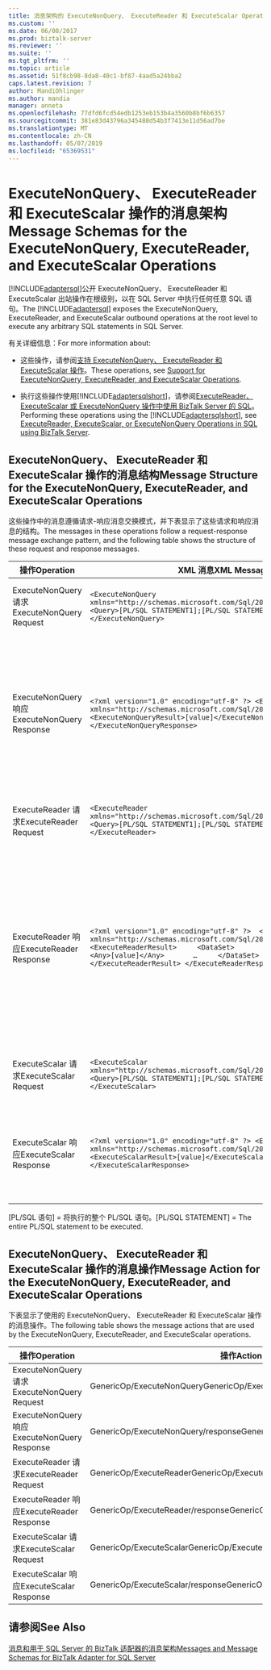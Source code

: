 ```yaml
---
title: 消息架构的 ExecuteNonQuery、 ExecuteReader 和 ExecuteScalar Operations2 |Microsoft Docs
ms.custom: ''
ms.date: 06/08/2017
ms.prod: biztalk-server
ms.reviewer: ''
ms.suite: ''
ms.tgt_pltfrm: ''
ms.topic: article
ms.assetid: 51f8cb98-8da8-40c1-bf87-4aad5a24bba2
caps.latest.revision: 7
author: MandiOhlinger
ms.author: mandia
manager: anneta
ms.openlocfilehash: 77dfd6fcd54edb1253eb153b4a3560b8bf6b6357
ms.sourcegitcommit: 381e83d43796a345488d54b3f7413e11d56ad7be
ms.translationtype: MT
ms.contentlocale: zh-CN
ms.lasthandoff: 05/07/2019
ms.locfileid: "65369531"
---
```

# <a name="message-schemas-for-the-executenonquery-executereader-and-executescalar-operations"></a><span data-ttu-id="2545a-102">ExecuteNonQuery、 ExecuteReader 和 ExecuteScalar 操作的消息架构</span><span class="sxs-lookup"><span data-stu-id="2545a-102">Message Schemas for the ExecuteNonQuery, ExecuteReader, and ExecuteScalar Operations</span></span>
<span data-ttu-id="2545a-103">[!INCLUDE[adaptersql](../../includes/adaptersql-md.md)]公开 ExecuteNonQuery、 ExecuteReader 和 ExecuteScalar 出站操作在根级别，以在 SQL Server 中执行任何任意 SQL 语句。</span><span class="sxs-lookup"><span data-stu-id="2545a-103">The [!INCLUDE[adaptersql](../../includes/adaptersql-md.md)] exposes the ExecuteNonQuery, ExecuteReader, and ExecuteScalar outbound operations at the root level to execute any arbitrary SQL statements in SQL Server.</span></span>  
  
 <span data-ttu-id="2545a-104">有关详细信息：</span><span class="sxs-lookup"><span data-stu-id="2545a-104">For more information about:</span></span>  
  
- <span data-ttu-id="2545a-105">这些操作，请参阅[支持 ExecuteNonQuery、 ExecuteReader 和 ExecuteScalar 操作](../../adapters-and-accelerators/adapter-oracle-ebs/support-for-executenonquery-executereader-and-executescalar-operations.md)。</span><span class="sxs-lookup"><span data-stu-id="2545a-105">These operations, see [Support for ExecuteNonQuery, ExecuteReader, and ExecuteScalar Operations](../../adapters-and-accelerators/adapter-oracle-ebs/support-for-executenonquery-executereader-and-executescalar-operations.md).</span></span>  
  
- <span data-ttu-id="2545a-106">执行这些操作使用[!INCLUDE[adaptersqlshort](../../includes/adaptersqlshort-md.md)]，请参阅[ExecuteReader、 ExecuteScalar 或 ExecuteNonQuery 操作中使用 BizTalk Server 的 SQL](../../adapters-and-accelerators/adapter-sql/executereader-executescalar-or-executenonquery-in-sql-server-using-biztalk.md)。</span><span class="sxs-lookup"><span data-stu-id="2545a-106">Performing these operations using the [!INCLUDE[adaptersqlshort](../../includes/adaptersqlshort-md.md)], see [ExecuteReader, ExecuteScalar, or ExecuteNonQuery Operations in SQL using BizTalk Server](../../adapters-and-accelerators/adapter-sql/executereader-executescalar-or-executenonquery-in-sql-server-using-biztalk.md).</span></span>  
  
## <a name="message-structure-for-the-executenonquery-executereader-and-executescalar-operations"></a><span data-ttu-id="2545a-107">ExecuteNonQuery、 ExecuteReader 和 ExecuteScalar 操作的消息结构</span><span class="sxs-lookup"><span data-stu-id="2545a-107">Message Structure for the ExecuteNonQuery, ExecuteReader, and ExecuteScalar Operations</span></span>  
 <span data-ttu-id="2545a-108">这些操作中的消息遵循请求-响应消息交换模式，并下表显示了这些请求和响应消息的结构。</span><span class="sxs-lookup"><span data-stu-id="2545a-108">The messages in these operations follow a request-response message exchange pattern, and the following table shows the structure of these request and response messages.</span></span>  
  
|<span data-ttu-id="2545a-109">操作</span><span class="sxs-lookup"><span data-stu-id="2545a-109">Operation</span></span>|<span data-ttu-id="2545a-110">XML 消息</span><span class="sxs-lookup"><span data-stu-id="2545a-110">XML Message</span></span>|<span data-ttu-id="2545a-111">Description</span><span class="sxs-lookup"><span data-stu-id="2545a-111">Description</span></span>|  
|---------------|-----------------|-----------------|  
|<span data-ttu-id="2545a-112">ExecuteNonQuery 请求</span><span class="sxs-lookup"><span data-stu-id="2545a-112">ExecuteNonQuery Request</span></span>|`<ExecuteNonQuery xmlns="http://schemas.microsoft.com/Sql/2008/05/GenericTableOp/">    <Query>[PL/SQL STATEMENT1];[PL/SQL STATEMENT2];…</Query>  </ExecuteNonQuery>`|<span data-ttu-id="2545a-113">在`<Query>`标记，可以指定多个以分号分隔的 PL/SQL 语句。</span><span class="sxs-lookup"><span data-stu-id="2545a-113">Within the `<Query>` tag, you can specify multiple PL/SQL statements separated by a semi-colon.</span></span>|  
|<span data-ttu-id="2545a-114">ExecuteNonQuery 响应</span><span class="sxs-lookup"><span data-stu-id="2545a-114">ExecuteNonQuery Response</span></span>|`<?xml version="1.0" encoding="utf-8" ?> <ExecuteNonQueryResponse xmlns="http://schemas.microsoft.com/Sql/2008/05/GenericTableOp/">   <ExecuteNonQueryResult>[value]</ExecuteNonQueryResult> </ExecuteNonQueryResponse>`|<span data-ttu-id="2545a-115">对于 UPDATE、 INSERT 和 DELETE 语句，`[value]`表示的 PL/SQL 语句中受影响的行数*ExecuteNonQuery 请求*消息。</span><span class="sxs-lookup"><span data-stu-id="2545a-115">For the UPDATE, INSERT, and DELETE statements, `[value]` represents the number of rows affected by the PL/SQL statements in the *ExecuteNonQuery Request* message.</span></span> <span data-ttu-id="2545a-116">对于所有其他类型的语句，`[value]`为-1。</span><span class="sxs-lookup"><span data-stu-id="2545a-116">For all other types of statements, `[value]` is -1.</span></span>|  
|<span data-ttu-id="2545a-117">ExecuteReader 请求</span><span class="sxs-lookup"><span data-stu-id="2545a-117">ExecuteReader Request</span></span>|`<ExecuteReader xmlns="http://schemas.microsoft.com/Sql/2008/05/GenericTableOp/">   <Query>[PL/SQL STATEMENT1];[PL/SQL STATEMENT2];…</Query> </ExecuteReader>`|<span data-ttu-id="2545a-118">在`<Query>`标记，可以指定多个以分号分隔的 PL/SQL 语句。</span><span class="sxs-lookup"><span data-stu-id="2545a-118">Within the `<Query>` tag, you can specify multiple PL/SQL statements separated by a semi-colon.</span></span>|  
|<span data-ttu-id="2545a-119">ExecuteReader 响应</span><span class="sxs-lookup"><span data-stu-id="2545a-119">ExecuteReader Response</span></span>|`<?xml version="1.0" encoding="utf-8" ?>  <ExecuteReaderResponse xmlns="http://schemas.microsoft.com/Sql/2008/05/GenericTableOp/">   <ExecuteReaderResult>     <DataSet>       <Any>[value]</Any>       <Any>[value]</Any>       …     </DataSet>   </ExecuteReaderResult> </ExecuteReaderResponse>`|<span data-ttu-id="2545a-120">结果集是中的 PL/SQL 语句的响应消息*ExecuteReader 请求*消息，并作为数据集的一个数组返回。</span><span class="sxs-lookup"><span data-stu-id="2545a-120">The result set is the response message of the PL/SQL statements executed in the *ExecuteReader Request* message, and is returned as an array of DataSet.</span></span> <span data-ttu-id="2545a-121">有关数据集的信息，请参阅"数据集类"处[ http://go.microsoft.com/fwlink/?LinkID=196853 ](http://go.microsoft.com/fwlink/?LinkID=196853)。</span><span class="sxs-lookup"><span data-stu-id="2545a-121">For information about DataSet, see “DataSet Class” at [http://go.microsoft.com/fwlink/?LinkID=196853](http://go.microsoft.com/fwlink/?LinkID=196853).</span></span>|  
|<span data-ttu-id="2545a-122">ExecuteScalar 请求</span><span class="sxs-lookup"><span data-stu-id="2545a-122">ExecuteScalar Request</span></span>|`<ExecuteScalar xmlns="http://schemas.microsoft.com/Sql/2008/05/GenericTableOp/">   <Query>[PL/SQL STATEMENT1];[PL/SQL STATEMENT2];…</Query> </ExecuteScalar>`|<span data-ttu-id="2545a-123">在`<Query>`标记，可以指定多个以分号分隔的 PL/SQL 语句。</span><span class="sxs-lookup"><span data-stu-id="2545a-123">Within the `<Query>` tag, you can specify multiple PL/SQL statements separated by a semi-colon.</span></span>|  
|<span data-ttu-id="2545a-124">ExecuteScalar 响应</span><span class="sxs-lookup"><span data-stu-id="2545a-124">ExecuteScalar Response</span></span>|`<?xml version="1.0" encoding="utf-8" ?> <ExecuteScalarResponse xmlns="http://schemas.microsoft.com/Sql/2008/05/GenericTableOp/">   <ExecuteScalarResult>[value]</ExecuteScalarResult> </ExecuteScalarResponse>`|<span data-ttu-id="2545a-125">`[value]`表示中的 PL/SQL 语句中返回的结果集的第一行的第一列中的值*ExecuteScalar 请求*消息。</span><span class="sxs-lookup"><span data-stu-id="2545a-125">The `[value]` represents the value in the first column of the first row in the result set returned by the PL/SQL statements in the *ExecuteScalar Request* message.</span></span>|  
  
 <span data-ttu-id="2545a-126">[PL/SQL 语句] = 将执行的整个 PL/SQL 语句。</span><span class="sxs-lookup"><span data-stu-id="2545a-126">[PL/SQL STATEMENT] = The entire PL/SQL statement to be executed.</span></span>  
  
## <a name="message-action-for-the-executenonquery-executereader-and-executescalar-operations"></a><span data-ttu-id="2545a-127">ExecuteNonQuery、 ExecuteReader 和 ExecuteScalar 操作的消息操作</span><span class="sxs-lookup"><span data-stu-id="2545a-127">Message Action for the ExecuteNonQuery, ExecuteReader, and ExecuteScalar Operations</span></span>  
 <span data-ttu-id="2545a-128">下表显示了使用的 ExecuteNonQuery、 ExecuteReader 和 ExecuteScalar 操作的消息操作。</span><span class="sxs-lookup"><span data-stu-id="2545a-128">The following table shows the message actions that are used by the ExecuteNonQuery, ExecuteReader, and ExecuteScalar operations.</span></span>  
  
|<span data-ttu-id="2545a-129">操作</span><span class="sxs-lookup"><span data-stu-id="2545a-129">Operation</span></span>|<span data-ttu-id="2545a-130">操作</span><span class="sxs-lookup"><span data-stu-id="2545a-130">Action</span></span>|  
|---------------|------------|  
|<span data-ttu-id="2545a-131">ExecuteNonQuery 请求</span><span class="sxs-lookup"><span data-stu-id="2545a-131">ExecuteNonQuery Request</span></span>|<span data-ttu-id="2545a-132">GenericOp/ExecuteNonQuery</span><span class="sxs-lookup"><span data-stu-id="2545a-132">GenericOp/ExecuteNonQuery</span></span>|  
|<span data-ttu-id="2545a-133">ExecuteNonQuery 响应</span><span class="sxs-lookup"><span data-stu-id="2545a-133">ExecuteNonQuery Response</span></span>|<span data-ttu-id="2545a-134">GenericOp/ExecuteNonQuery/response</span><span class="sxs-lookup"><span data-stu-id="2545a-134">GenericOp/ExecuteNonQuery/response</span></span>|  
|<span data-ttu-id="2545a-135">ExecuteReader 请求</span><span class="sxs-lookup"><span data-stu-id="2545a-135">ExecuteReader Request</span></span>|<span data-ttu-id="2545a-136">GenericOp/ExecuteReader</span><span class="sxs-lookup"><span data-stu-id="2545a-136">GenericOp/ExecuteReader</span></span>|  
|<span data-ttu-id="2545a-137">ExecuteReader 响应</span><span class="sxs-lookup"><span data-stu-id="2545a-137">ExecuteReader Response</span></span>|<span data-ttu-id="2545a-138">GenericOp/ExecuteReader/response</span><span class="sxs-lookup"><span data-stu-id="2545a-138">GenericOp/ExecuteReader/response</span></span>|  
|<span data-ttu-id="2545a-139">ExecuteScalar 请求</span><span class="sxs-lookup"><span data-stu-id="2545a-139">ExecuteScalar Request</span></span>|<span data-ttu-id="2545a-140">GenericOp/ExecuteScalar</span><span class="sxs-lookup"><span data-stu-id="2545a-140">GenericOp/ExecuteScalar</span></span>|  
|<span data-ttu-id="2545a-141">ExecuteScalar 响应</span><span class="sxs-lookup"><span data-stu-id="2545a-141">ExecuteScalar Response</span></span>|<span data-ttu-id="2545a-142">GenericOp/ExecuteScalar/response</span><span class="sxs-lookup"><span data-stu-id="2545a-142">GenericOp/ExecuteScalar/response</span></span>|  
  
## <a name="see-also"></a><span data-ttu-id="2545a-143">请参阅</span><span class="sxs-lookup"><span data-stu-id="2545a-143">See Also</span></span>  
 [<span data-ttu-id="2545a-144">消息和用于 SQL Server 的 BizTalk 适配器的消息架构</span><span class="sxs-lookup"><span data-stu-id="2545a-144">Messages and Message Schemas for BizTalk Adapter for SQL Server</span></span>](../../adapters-and-accelerators/adapter-sql/messages-and-message-schemas-for-biztalk-adapter-for-sql-server.md)